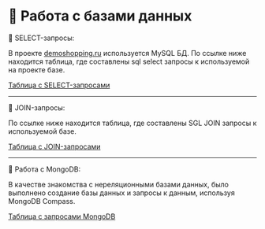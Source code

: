 # 💾 Работа с базами данных


🔄 SELECT-запросы:

В проекте [demoshopping.ru](https://demoshopping.ru/) используется MySQL БД. По ссылке ниже находится таблица, где составлены sql select запросы к используемой на проекте базе.

[Таблица с SELECT-запросами](https://docs.google.com/spreadsheets/d/1PAilQ4ar7oYxPnozkLDJmL1UU-aKXFSb1NCblM7BOxQ/edit?gid=0#gid=0)

---
🔄 JOIN-запросы:

По ссылке ниже находится таблица, где составлены SGL JOIN запросы к используемой базе.

[Таблица с JOIN-запросами](https://docs.google.com/spreadsheets/d/1XWv1qa2Z_B_2L5oNTJ1H6X2YISBt4wDXQNzOJPrESlc/edit?gid=0#gid=0)

---
🔄 Работа с MongoDB:

В качестве знакомства с нереляционными базами данных, было выполнено создание базы данных и запросы к данным, используя MongoDB Compass.

[Таблица с запросами MongoDB](https://docs.google.com/spreadsheets/d/1RaoXtDuowg8ogYc8a6mWiZk_sBIiX_oOsfTCXKMRy30/edit?gid=0#gid=0)

